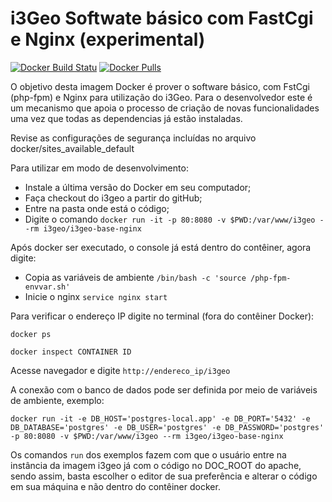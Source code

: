 # i3Geo Softwate básico com FastCgi e Nginx (experimental)
[![Docker Build Statu](https://img.shields.io/docker/build/i3geo/i3geo-base-nginx.svg)](https://hub.docker.com/r/i3geo/i3geo-base-nginx/builds/)
[![Docker Pulls](https://img.shields.io/docker/pulls/i3geo/i3geo-base-nginx.svg)](https://hub.docker.com/r/i3geo/i3geo-base-nginx/builds/)

O objetivo desta imagem Docker é prover o software básico, com FstCgi (php-fpm) e Nginx para utilização do i3Geo. Para o desenvolvedor este é um mecanismo que apoia o processo de criação de novas funcionalidades uma vez que todas as dependencias já estão instaladas.

Revise as configurações de segurança incluídas no arquivo docker/sites_available_default

Para utilizar em modo de desenvolvimento:

*  Instale a última versão do Docker em seu computador;
*  Faça checkout do i3geo a partir do gitHub;
*  Entre na pasta onde está o código;
*  Digite o comando `docker run -it -p 80:8080 -v $PWD:/var/www/i3geo --rm i3geo/i3geo-base-nginx`

Após docker ser executado, o console já está dentro do contêiner, agora digite:

*  Copia as variáveis de ambiente `/bin/bash -c 'source /php-fpm-envvar.sh'`
*  Inicie o nginx `service nginx start`

Para verificar o endereço IP digite no terminal (fora do contêiner Docker):

`docker ps`

`docker inspect CONTAINER ID`

Acesse navegador e digite `http://endereco_ip/i3geo`

A conexão com o banco de dados pode ser definida por meio de variáveis de ambiente, exemplo:

`docker run -it -e DB_HOST='postgres-local.app' -e DB_PORT='5432' -e DB_DATABASE='postgres' -e DB_USER='postgres' -e DB_PASSWORD='postgres' -p 80:8080 -v $PWD:/var/www/i3geo --rm i3geo/i3geo-base-nginx`

Os comandos `run` dos exemplos fazem com que o usuário entre na instância da imagem i3geo já com o código no DOC_ROOT do apache, sendo assim, basta escolher o editor de sua preferência e alterar o código em sua máquina e não dentro do contêiner docker.
